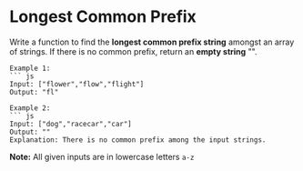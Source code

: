 # Longest Common Prefix

Write a function to find the **longest common prefix string** amongst an array of strings.
If there is no common prefix, return an **empty string** "".
```
Example 1:
``` js
Input: ["flower","flow","flight"]
Output: "fl"
```
```
Example 2:
``` js
Input: ["dog","racecar","car"]
Output: ""
Explanation: There is no common prefix among the input strings.
```
**Note:**
All given inputs are in lowercase letters `a-z`
